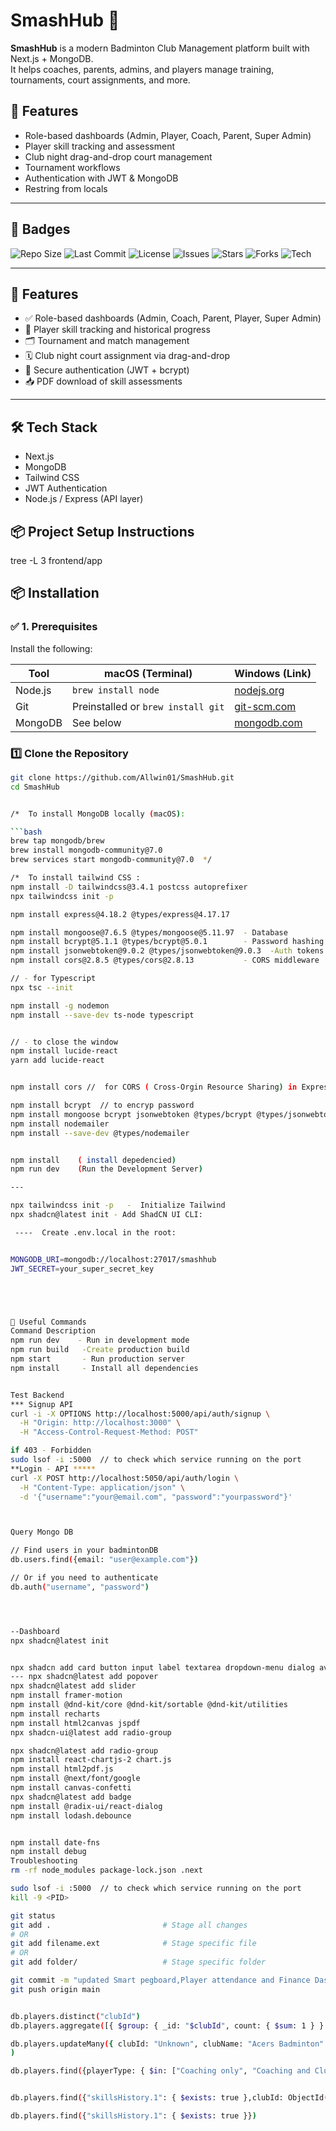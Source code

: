 # SmashHub 🏸

**SmashHub** is a modern Badminton Club Management platform built with Next.js + MongoDB.  
It helps coaches, parents, admins, and players manage training, tournaments, court assignments, and more.

## 🚀 Features

- Role-based dashboards (Admin, Player, Coach, Parent, Super Admin)
- Player skill tracking and assessment
- Club night drag-and-drop court management
- Tournament workflows
- Authentication with JWT & MongoDB
- Restring from locals



---

## 📛 Badges

![Repo Size](https://img.shields.io/github/repo-size/Allwin01/SmashHub)
![Last Commit](https://img.shields.io/github/last-commit/Allwin01/SmashHub)
![License](https://img.shields.io/github/license/Allwin01/SmashHub)
![Issues](https://img.shields.io/github/issues/Allwin01/SmashHub)
![Stars](https://img.shields.io/github/stars/Allwin01/SmashHub?style=social)
![Forks](https://img.shields.io/github/forks/Allwin01/SmashHub?style=social)
![Tech](https://img.shields.io/badge/built%20with-Next.js%20%2B%20MongoDB%20%2B%20Tailwind-blue)

---

## 🚀 Features

- ✅ Role-based dashboards (Admin, Coach, Parent, Player, Super Admin)
- 🏸 Player skill tracking and historical progress
- 🗂️ Tournament and match management
- 🗓️ Club night court assignment via drag-and-drop
- 🔐 Secure authentication (JWT + bcrypt)
- 📥 PDF download of skill assessments

---

## 🛠️ Tech Stack

- Next.js
- MongoDB
- Tailwind CSS
- JWT Authentication
- Node.js / Express (API layer)

## 📦 Project Setup Instructions

tree -L 3 frontend/app



## 📦 Installation

### ✅ 1. Prerequisites

Install the following:

| Tool      | macOS (Terminal)                    | Windows (Link)                              |
|-----------|-------------------------------------|----------------------------------------------|
| Node.js   | `brew install node`                 | [nodejs.org](https://nodejs.org)             |
| Git       | Preinstalled or `brew install git` | [git-scm.com](https://git-scm.com/downloads) |
| MongoDB   | See below                           | [mongodb.com](https://www.mongodb.com/try)   |





### 1️⃣ Clone the Repository

```bash
git clone https://github.com/Allwin01/SmashHub.git
cd SmashHub


/*  To install MongoDB locally (macOS):

```bash
brew tap mongodb/brew
brew install mongodb-community@7.0
brew services start mongodb-community@7.0  */

/*  To install tailwind CSS :
npm install -D tailwindcss@3.4.1 postcss autoprefixer
npx tailwindcss init -p

npm install express@4.18.2 @types/express@4.17.17   

npm install mongoose@7.6.5 @types/mongoose@5.11.97  - Database
npm install bcrypt@5.1.1 @types/bcrypt@5.0.1        - Password hashing
npm install jsonwebtoken@9.0.2 @types/jsonwebtoken@9.0.3  -Auth tokens
npm install cors@2.8.5 @types/cors@2.8.13           - CORS middleware

// - for Typescript 
npx tsc --init

npm install -g nodemon
npm install --save-dev ts-node typescript


// - to close the window
npm install lucide-react
yarn add lucide-react


npm install cors //  for CORS ( Cross-Orgin Resource Sharing) in Express backend  as backend and frontend are in different ports 5000 /3000

npm install bcrypt  // to encryp password
npm install mongoose bcrypt jsonwebtoken @types/bcrypt @types/jsonwebtoken  -  for password encryption  and session token 
npm install nodemailer
npm install --save-dev @types/nodemailer


npm install    ( install depedencied) 
npm run dev    (Run the Development Server)

---

npx tailwindcss init -p   -  Initialize Tailwind 
npx shadcn@latest init - Add ShadCN UI CLI:

 ----  Create .env.local in the root:


MONGODB_URI=mongodb://localhost:27017/smashhub
JWT_SECRET=your_super_secret_key





🧰 Useful Commands
Command	Description
npm run dev	   - Run in development mode
npm run build	-Create production build
npm start	    - Run production server
npm install	    - Install all dependencies


Test Backend 
*** Signup API
curl -i -X OPTIONS http://localhost:5000/api/auth/signup \
  -H "Origin: http://localhost:3000" \
  -H "Access-Control-Request-Method: POST"

if 403 - Forbidden
sudo lsof -i :5000  // to check which service running on the port
**Login - API *****
curl -X POST http://localhost:5050/api/auth/login \
  -H "Content-Type: application/json" \
  -d '{"username":"your@email.com", "password":"yourpassword"}'



Query Mongo DB

// Find users in your badmintonDB
db.users.find({email: "user@example.com"})

// Or if you need to authenticate
db.auth("username", "password")




--Dashboard
npx shadcn@latest init


npx shadcn add card button input label textarea dropdown-menu dialog avatar Tooltip Tabs Input select popover command checkbox
--- npx shadcn@latest add popover
npx shadcn@latest add slider
npm install framer-motion
npm install @dnd-kit/core @dnd-kit/sortable @dnd-kit/utilities
npm install recharts
npm install html2canvas jspdf
npx shadcn-ui@latest add radio-group

npx shadcn@latest add radio-group
npm install react-chartjs-2 chart.js
npm install html2pdf.js
npm install @next/font/google
npm install canvas-confetti
npx shadcn@latest add badge
npm install @radix-ui/react-dialog
npm install lodash.debounce


npm install date-fns
npm install debug
Troubleshooting 
rm -rf node_modules package-lock.json .next

sudo lsof -i :5000  // to check which service running on the port
kill -9 <PID>

git status
git add .                         # Stage all changes
# OR
git add filename.ext              # Stage specific file
# OR
git add folder/                   # Stage specific folder

git commit -m "updated Smart pegboard,Player attendance and Finance Dashboard"
git push origin main


db.players.distinct("clubId")
db.players.aggregate([{ $group: { _id: "$clubId", count: { $sum: 1 } } }])

db.players.updateMany({ clubId: "Unknown", clubName: "Acers Badminton" },{ $set: { clubId: ObjectId("685961692d31626de130345c") } }
)

db.players.find({playerType: { $in: ["Coaching only", "Coaching and Club Member"] }})


db.players.find({"skillsHistory.1": { $exists: true },clubId: ObjectId("685961692d31626de130345c")})

db.players.find({"skillsHistory.1": { $exists: true }})

